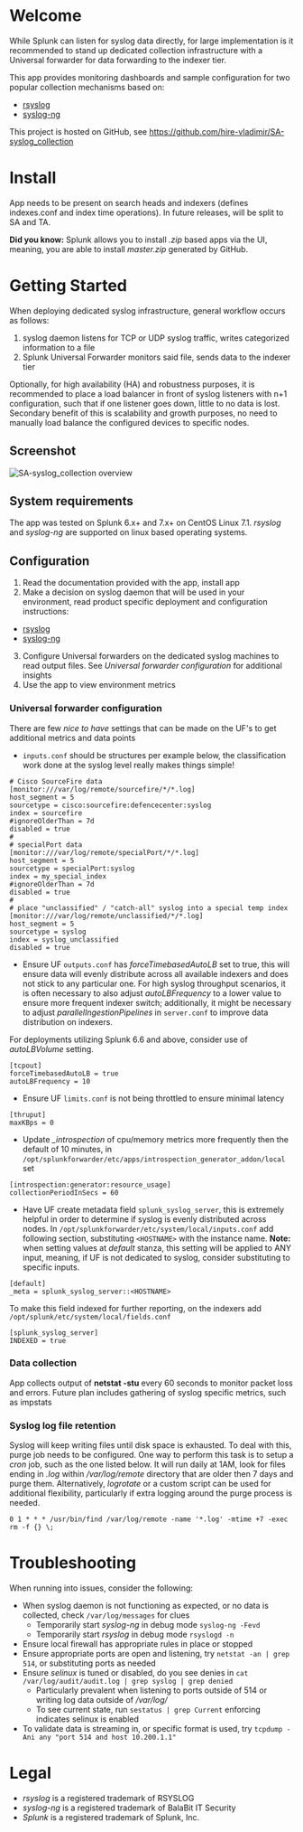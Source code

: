 # Welcome
While Splunk can listen for syslog data directly, for large implementation is it recommended to stand up dedicated collection infrastructure with a Universal forwarder for data forwarding to the indexer tier.

This app provides monitoring dashboards and sample configuration for two popular collection mechanisms based on:

* [rsyslog](http://www.rsyslog.com/)
* [syslog-ng](https://www.balabit.com/network-security/syslog-ng)

This project is hosted on GitHub, see https://github.com/hire-vladimir/SA-syslog_collection

# Install
App needs to be present on search heads and indexers (defines indexes.conf and index time operations). In future releases, will be split to SA and TA.

**Did you know:** Splunk allows you to install *.zip* based apps via the UI, meaning, you are able to install *master.zip* generated by GitHub.

# Getting Started
When deploying dedicated syslog infrastructure, general workflow occurs as follows:

1. syslog daemon listens for TCP or UDP syslog traffic, writes categorized information to a file
2. Splunk Universal Forwarder monitors said file, sends data to the indexer tier

Optionally, for high availability (HA) and robustness purposes, it is recommended to place a load balancer in front of syslog listeners with n+1 configuration, such that if one listener goes down, little to no data is lost. Secondary benefit of this is scalability and growth purposes, no need to manually load balance the configured devices to specific nodes.

## Screenshot
![SA-syslog_collection overview](https://raw.githubusercontent.com/hire-vladimir/SA-syslog_collection/master/static/screenshot.png)

## System requirements
The app was tested on Splunk 6.x+ and 7.x+ on CentOS Linux 7.1. *rsyslog* and *syslog-ng* are supported on linux based operating systems.

## Configuration
1. Read the documentation provided with the app, install app
2. Make a decision on syslog daemon that will be used in your environment, read product specific deployment and configuration instructions:
  * [rsyslog](https://github.com/hire-vladimir/SA-syslog_collection/blob/master/rsyslog.md)
  * [syslog-ng](https://github.com/hire-vladimir/SA-syslog_collection/blob/master/syslog-ng.md)
3. Configure Universal forwarders on the dedicated syslog machines to read output files. See *Universal forwarder configuration* for additional insights
4. Use the app to view environment metrics

### Universal forwarder configuration
There are few *nice to have* settings that can be made on the UF's to get additional metrics and data points

* `inputs.conf` should be structures per example below, the classification work done at the syslog level really makes things simple!
```
# Cisco SourceFire data
[monitor:///var/log/remote/sourcefire/*/*.log]
host_segment = 5
sourcetype = cisco:sourcefire:defencecenter:syslog
index = sourcefire
#ignoreOlderThan = 7d
disabled = true
#
# specialPort data
[monitor:///var/log/remote/specialPort/*/*.log]
host_segment = 5
sourcetype = specialPort:syslog
index = my_special_index
#ignoreOlderThan = 7d
disabled = true
#
# place "unclassified" / "catch-all" syslog into a special temp index
[monitor:///var/log/remote/unclassified/*/*.log]
host_segment = 5
sourcetype = syslog
index = syslog_unclassified
disabled = true
```
* Ensure UF `outputs.conf` has *forceTimebasedAutoLB* set to true, this will ensure data will evenly distribute across all available indexers and does not stick to any particular one. For high syslog throughput scenarios, it is often necessary to also adjust *autoLBFrequency* to a lower value to ensure more frequent indexer switch; additionally, it might be necessary to adjust *parallelIngestionPipelines* in `server.conf` to improve data distribution on indexers. 

For deployments utilizing Splunk 6.6 and above, consider use of *autoLBVolume* setting.
```
[tcpout]
forceTimebasedAutoLB = true
autoLBFrequency = 10

```
* Ensure UF `limits.conf` is not being throttled to ensure minimal latency
```
[thruput]
maxKBps = 0
```
* Update *_introspection* of cpu/memory metrics more frequently then the default of 10 minutes, in `/opt/splunkforwarder/etc/apps/introspection_generator_addon/local` set
```
[introspection:generator:resource_usage]
collectionPeriodInSecs = 60
```
* Have UF create metadata field `splunk_syslog_server`, this is extremely helpful in order to determine if syslog is evenly distributed across nodes. In `/opt/splunkforwarder/etc/system/local/inputs.conf` add following section, substituting `<HOSTNAME>` with the instance name. **Note:** when setting values at *default* stanza, this setting will be applied to ANY input, meaning, if UF is not dedicated to syslog, consider substituting to specific inputs.
```
[default]
_meta = splunk_syslog_server::<HOSTNAME>
```
To make this field indexed for further reporting, on the indexers add `/opt/splunk/etc/system/local/fields.conf`
```
[splunk_syslog_server]
INDEXED = true
```

### Data collection
App collects output of **netstat -stu** every 60 seconds to monitor packet loss and errors. Future plan includes gathering of syslog specific metrics, such as impstats

### Syslog log file retention
Syslog will keep writing files until disk space is exhausted. To deal with this, purge job needs to be configured. One way to perform this task is to setup a *cron* job, such as the one listed below. It will run daily at 1AM, look for files ending in *.log* within */var/log/remote* directory that are older then 7 days and purge them. Alternatively, *logrotate* or a custom script can be used for additional flexibility, particularly if extra logging around the purge process is needed.
```
0 1 * * * /usr/bin/find /var/log/remote -name '*.log' -mtime +7 -exec rm -f {} \;
```

# Troubleshooting
When running into issues, consider the following:
* When syslog daemon is not functioning as expected, or no data is collected, check `/var/log/messages` for clues
  * Temporarily start *syslog-ng* in debug mode `syslog-ng -Fevd`
  * Temporarily start *rsyslog* in debug mode `rsyslogd -n`
* Ensure local firewall has appropriate rules in place or stopped
* Ensure appropriate ports are open and listening, try `netstat -an | grep 514`, or substituting ports as needed
* Ensure *selinux* is tuned or disabled, do you see denies in `cat /var/log/audit/audit.log | grep syslog | grep denied`
  * Particularly prevalent when listening to ports outside of 514 or writing log data outside of */var/log/*
  * To see current state, run `sestatus | grep Current` enforcing indicates selinux is enabled
* To validate data is streaming in, or specific format is used, try `tcpdump -Ani any "port 514 and host 10.200.1.1"`

# Legal
* *rsyslog* is a registered trademark of RSYSLOG
* *syslog-ng* is a registered trademark of BalaBit IT Security
* *Splunk* is a registered trademark of Splunk, Inc.
